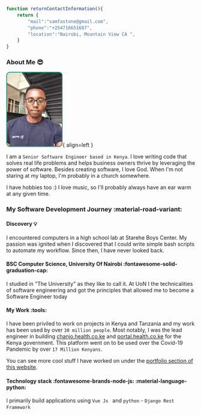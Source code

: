 ```js
function returnContactInformation(){ 
    return {
        "mail":"samfastone@gmail.com",
        "phone":"+254716651687",
        "location":"Nairobi, Mountain View CA ",
    }
}
```
### About Me :sunglasses:
![Image title](./assets/portrait-photo-samuel.png){ align=left }

I am a `Senior Software Engineer based in Kenya`. I love writing code that solves real life problems and helps business owners thrive by leveraging the power of software.  Besides creating software, I love God. When I'm not staring at my laptop, I'm probably in a church somewhere. 

I have hobbies too :) I love music, so I'll probably always have an ear warm at any given time.




### My Software Development Journey :material-road-variant:
#### Discovery :bulb:
I encountered computers in a high school lab at Starehe Boys Center. My passion was ignited when I discovered that I could write simple bash scripts to automate my workflow. Since then, I have never looked back. 

#### BSC Computer Science, University Of Nairobi :fontawesome-solid-graduation-cap:
I studied in "The University" as they like to call it. At UoN I the technicalities of software engineering and got the principles that allowed me to become a Software Engineer today


#### My Work :tools:
I have been priviled to work on projects in Kenya and Tanzania and my work has been used by over `30 million people`. Most notably, I was the lead engineer in building [chanjo.health.co.ke](https://chanjo.health.co.ke/) and [portal.health.co.ke](https://portal.health.co.ke) for the Kenya government. This platform went on to be used over the Covid-19 Pandemic by over `17 Million Kenyans`.

You can see more cool stuff I have worked on under the [portfolio section of this website](sections/portfolio/software-development-portfolio.md).


#### Technology stack :fontawesome-brands-node-js: :material-language-python:
I primarily build applications using `Vue Js ` and `python` - `Django Rest Framework`

